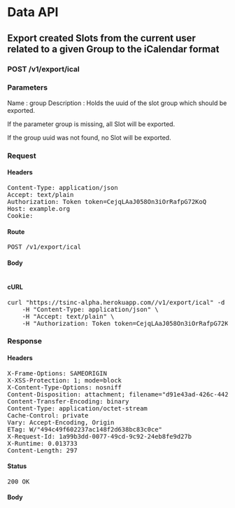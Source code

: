 # Data API

## Export created Slots from the current user related to a given Group to the iCalendar format

### POST /v1/export/ical

### Parameters

Name : group
Description : Holds the uuid of the slot group which should be exported.

If the parameter group is missing, all Slot will be exported.

If the group uuid was not found, no Slot will be exported.

### Request

#### Headers

<pre>Content-Type: application/json
Accept: text/plain
Authorization: Token token=CejqLAaJ058On3iOrRafpG72KoQ
Host: example.org
Cookie: </pre>

#### Route

<pre>POST /v1/export/ical</pre>

#### Body
```javascript

```


#### cURL

<pre class="request">curl &quot;https://tsinc-alpha.herokuapp.com//v1/export/ical&quot; -d &#39;{&quot;group&quot;:&quot;d91e43ad-426c-442f-a525-41cf5f98fb9f&quot;}&#39; -X POST \
	-H &quot;Content-Type: application/json&quot; \
	-H &quot;Accept: text/plain&quot; \
	-H &quot;Authorization: Token token=CejqLAaJ058On3iOrRafpG72KoQ&quot;</pre>

### Response

#### Headers

<pre>X-Frame-Options: SAMEORIGIN
X-XSS-Protection: 1; mode=block
X-Content-Type-Options: nosniff
Content-Disposition: attachment; filename=&quot;d91e43ad-426c-442f-a525-41cf5f98fb9f.ical&quot;
Content-Transfer-Encoding: binary
Content-Type: application/octet-stream
Cache-Control: private
Vary: Accept-Encoding, Origin
ETag: W/&quot;494c49f602237ac148f2d638bc83c0ce&quot;
X-Request-Id: 1a99b3dd-0077-49cd-9c92-24eb8fe9d27b
X-Runtime: 0.013733
Content-Length: 297</pre>

#### Status

<pre>200 OK</pre>

#### Body

```javascript

```
